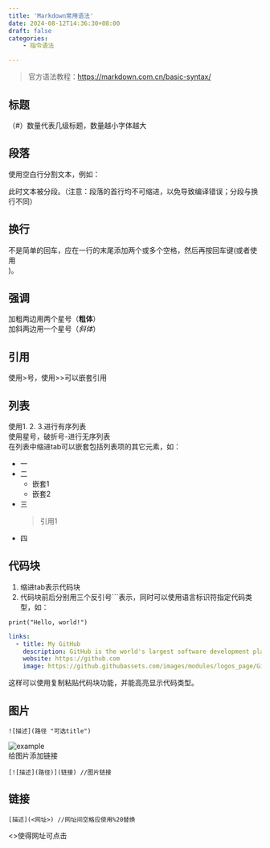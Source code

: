 ```yaml
---
title: 'Markdown常用语法'
date: 2024-08-12T14:36:30+08:00
draft: false
categories:
    - 指令语法

---
```


>官方语法教程：<https://markdown.com.cn/basic-syntax/>  
## 标题
（#）数量代表几级标题，数量越小字体越大

## 段落
使用空白行分割文本，例如：

此时文本被分段。（注意：段落的首行均不可缩进，以免导致编译错误；分段与换行不同）

## 换行
不是简单的回车，应在一行的末尾添加两个或多个空格，然后再按回车键(或者使用<br>)。

## 强调
加粗两边用两个星号（**粗体**）  
加斜两边用一个星号（*斜体*）

## 引用
使用>号，使用>>可以嵌套引用

## 列表
使用1. 2. 3.进行有序列表  
使用星号，破折号-进行无序列表  
在列表中缩进tab可以嵌套包括列表项的其它元素，如：
* 一
* 二
    * 嵌套1
    * 嵌套2
* 三
    >引用1
* 四

## 代码块
1. 缩进tab表示代码块
2. 代码块前后分别用三个反引号```表示，同时可以使用语言标识符指定代码类型，如：
```python（或yaml、json等）
print("Hello, world!")
```
```yaml
links:
  - title: My GitHub
    description: GitHub is the world's largest software development platform.
    website: https://github.com
    image: https://github.githubassets.com/images/modules/logos_page/GitHub-Mark.png
```
这样可以使用复制粘贴代码块功能，并能高亮显示代码类型。



## 图片
    ![描述](路径 "可选title")
![example](post/instruction/als.png)  
给图片添加链接  

    [![描述](路径)](链接) //图片链接

## 链接
    [描述](<网址>) //网址间空格应使用%20替换
<>使得网址可点击